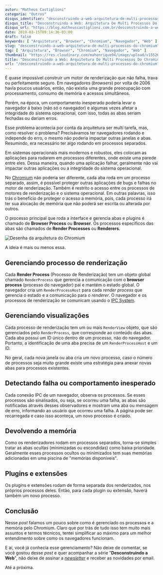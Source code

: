 ```yaml
---
autor: "Matheus Castiglioni"
categoria: "Outros"
disqus_identifier: "desconstruindo-a-web-arquitetura-de-multi-processos-do-chromium"
disqus_title: "Desconstruindo a Web: Arquitetura De Multi Processos Do Chromium"
disqus_url: "https://blog.matheuscastiglioni.com.br/desconstruindo-a-web-arquitetura-de-multi-processos-do-chromium"
date: 2019-03-15T09:14:36-03:00
draft: false
keywords: [ "Arquitetura", "Browser", "Chromium", "Navegador", "Web" ]
slug: "desconstruindo-a-web-arquitetura-de-multi-processos-do-chromium"
tag: [ "Arquitetura", "Browser", "Chromium", "Navegador", "Web" ]
thumbnail: "https://res.cloudinary.com/mahenrique94/image/upload/v1552609194/353612-PAPQHP-44_v4nuwi.jpg"
title: "Desconstruindo a Web: Arquitetura De Multi Processos Do Chromium"
url: "/desconstruindo-a-web-arquitetura-de-multi-processos-do-chromium"
---
```


É quase impossível construir um motor de renderização que não falha, trava ou perfeitamente seguro. Em navegadores (*browsers*) por volta de 2006 havía poucos usuários, então, não existia uma grande preocupação com processamento, consumo de memória e acessos simultâneos.

Porém, na época, um comportamento inesperado poderia levar o navegador á baixo (não só o navegador) e algumas vezes afetar a integridade do sistema operacional, com isso, todas as abas seriam fechadas ou dariam erros.

Esse problema acontecia por conta da arquitetura ser multí tarefa, mas, como resolver o problema? Precisávamos ter navegadores rodando e independe do erro, o mesmo não poderia impactar outras janelas e abas. Resumindo, era necessário ter algo rodando em processos separados.

Em sistemas operacionais mais modernos e robustos, eles colocam as aplicações para rodarem em processos diferentes, onde existe uma parede entre eles. Dessa maneira, quando uma aplicação falhar, geralmente não vai impactar outras aplicações ou a integridade do sistema operacional.

No [Chromium](https://www.chromium.org) não poderia ser diferente, cada aba roda em um processo separado, assim, é possível proteger outras aplicações de bugs e falhas no motor de renderização. Também é restrito o acesso entre os processos de motores de renderização e o sistema operacional. Em outras palavras, isso trás o benefício de proteger o acesso a memória, pois, cada processo irá ter sua alocação de memória que não poderá ser escrita ou alterada por outros.

O processo principal que roda a interface e gerencia abas e plugins é chamado de **Browser Process** ou **Browser**. Os processos específicos das abas são chamados de **Render Processes** ou **Renderers**.

![Desenha da arquitetura do Chromium](https://res.cloudinary.com/mahenrique94/image/upload/v1552610439/arch_tpk0nj.png)

A ideia é mais ou menos essa.

## Gerenciando processo de renderização

Cada **Render Process** (Processo de Renderização) tem um objeto global chamado `RenderProcess` que gerencia a comunicação com o **browser process** (processo do navegador) pai e mantém o estado global. O navegador cria um `RenderProcessHost` para cada *render process* que gerencia o estado e a comunicação para o *renderer*. O navegador e os processos de renderização se comunicam usando o [IPC System](https://www.chromium.org/developers/design-documents/inter-process-communication).

## Gerenciando visualizações

Cada processo de renderização tem um ou mais `RenderView` objeto, que são gerenciados pelo `RenderProcess`, que corresponde ao conteúdo das abas. Cada aba possuí um ID único dentro de um processo, não do navegador. Portanto, a identificação de uma aba precisa de um `RenderProcessHost` e um ID.

No geral, cada nova janela ou aba cria um novo processo, caso o número de processos seja muito grande existe uma estratégia para anexar novas abas para processos existentes.

## Detectando falha ou comportamento inesperado

Cada conexão IPC de um navegador, observa os processos. Se esses processos são sinalisados, ou seja, se ocorreu uma falha, as abas são notificadas através desses observadores e mostram uma aba ou mensagem de erro, informando ao usuário que ocorreu uma falha. A página pode ser recarregada e caso isso aconteça, um novo processo é criado.

## Devolvendo a memória

Como os renderizadores rodam em processos separados, torna-se simples tratar as abas ocultas (minimizadas ou escondidas) como baixa prioridade. Geralmente esses processos ocultos ou minimizados tem suas memórias adicionadas em uma piscina de "memórias disponíveis".

## Plugins e extensões

Os plugins e extensões rodam de forma separada dos renderizados, nos próprios processos deles. Então, para cada plugin ou extensão, haverá também um novo processo.

## Conclusão

Nesse *post* falamos um pouco sobre como é gerenciado os processos e a memória pelo Chromium. Claro que por trás de tudo isso tem muito mais assuntos e termos técnicos, tentei simplificar ao máximo para um melhor entendimento sobre como os navegadores funcionam.

E aí, você já conhecia esse gerenciamento? Não deixe de comentar, se você gostou desse *post* e quer acompanhar a série "**Desconstruindo a Web**", não deixe de assinar a [*newsletter*](http://eepurl.com/ggP7Rv) e receber as novidades por email.

Até a próxima.

